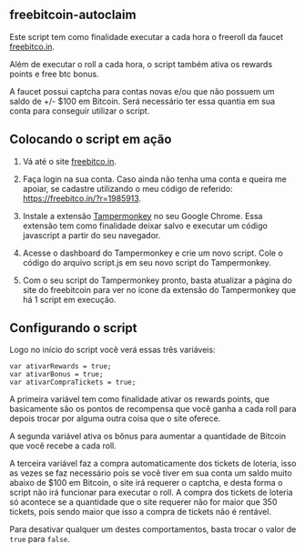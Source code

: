 ## freebitcoin-autoclaim
Este script tem como finalidade executar a cada hora o freeroll da faucet [freebitco.in](freebitco.in).

Além de executar o roll a cada hora, o script também ativa os rewards points e free btc bonus.

A faucet possui captcha para contas novas e/ou que não possuem um saldo de +/- $100 em Bitcoin. Será necessário ter essa quantia em sua conta para conseguir utilizar o script.

## Colocando o script em ação
1. Vá até o site [freebitco.in](freebitco.in).

2. Faça login na sua conta. Caso ainda não tenha uma conta e queira me apoiar, se cadastre utilizando o meu código de referido: https://freebitco.in/?r=1985913.

3. Instale a extensão [Tampermonkey](https://chrome.google.com/webstore/detail/tampermonkey/dhdgffkkebhmkfjojejmpbldmpobfkfo?hl=pt-BR) no seu Google Chrome. Essa extensão tem como finalidade deixar salvo e executar um código javascript a partir do seu navegador.

4. Acesse o dashboard do Tampermonkey e crie um novo script. Cole o código do arquivo script.js em seu novo script do Tampermonkey.

5. Com o seu script do Tampermonkey pronto, basta atualizar a página do site do freebitcoin para ver no ícone da extensão do Tampermonkey que há 1 script em execução.

## Configurando o script
Logo no início do script você verá essas três variáveis:
```
var ativarRewards = true;
var ativarBonus = true;
var ativarCompraTickets = true;
```
A primeira variável tem como finalidade ativar os rewards points, que basicamente são os pontos de recompensa que você ganha a cada roll para depois trocar por alguma outra coisa que o site oferece.

A segunda variável ativa os bônus para aumentar a quantidade de Bitcoin que você recebe a cada roll.

A terceira variável faz a compra automaticamente dos tickets de loteria, isso as vezes se faz necessário pois se você tiver em sua conta um saldo muito abaixo de $100 em Bitcoin, o site irá requerer o captcha, e desta forma o script não irá funcionar para executar o roll. A compra dos tickets de loteria só acontece se a quantidade que o site requerer não for maior que 350 tickets, pois sendo maior que isso a compra de tickets não é rentável.

Para desativar qualquer um destes comportamentos, basta trocar o valor de `true` para `false`.


